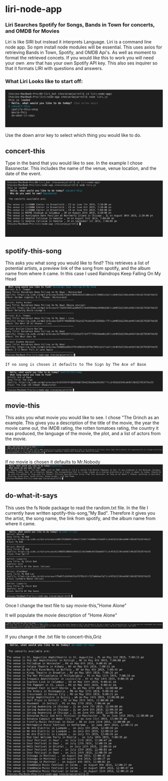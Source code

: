 # liri-node-app

### Liri Searches Spotify for Songs, Bands in Town for concerts, and OMDB for Movies 

Liri is like SIRI but instead it interprets Language. Liri is a command line node app. So npm install node modules will be essential. This uses axios for retrieving Bands in Town, Spotify, and OMDB Api's. As well as moment to format the retrieved concets. If you would like this to work you will need your own .env that has your own Spotify API key. This also ses inquirer so that it formats LIRI with questions and answers. 

### What Liri Looks like to start off: 

  ![Start](images/start.png)

Use the down arror key to select which thing you would like to do.

## concert-this 

Type in the band that you would like to see. In the example I chose Bassnectar. This includes the name of the venue, venue location, and the date of the event. 

  ![Concert-this](images/concert-this.png)

## spotify-this-song 

This asks you what song you would like to find? This retrieves a list of potential artists, a preview link of the song from spotify, and the album name from where it came. In this case I used Raindrops Keep Falling On My Head 

  ![Spotify-this](images/spotify-this-song.png)

    If no song is chosen it defaults to The Sign by The Ace of Base
   ![Movie-this](images/song-this-null.png)

  ## movie-this

This asks you what movie you would like to see. I chose "The Grinch as an example. 
This gives you a description of the title of the movie, the year the movie came out, the IMDB rating, the rotten tomatoes rating, the country it was produced, the language of the movie, the plot, and a list of actors from the movie.  

  ![Movie-this](images/movie-this.png)

  If no movie is chosen it defaults to Mr.Nobody
   ![Movie-this](images/movie-null.png)

## do-what-it-says

This uses the fs Node package to read the random.txt file. In the file I currently have written spotify-this-song,"My Bad". Therefore it gives you the artist, the song name, the link from spotify, and the album name from where it came. 

  ![Spotify-this](images/do-song.png)

Once I change the text file to say movie-this,"Home Alone" 

It will populate the movie description of "Home Alone"

  ![Movie-this](images/do-what-it-says-movie.png)

If you change it the .txt file to concert-this,Griz

 ![Movie-this](images/do-what-it-says-concert.png)

